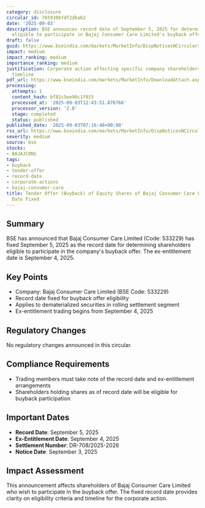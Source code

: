 ```yaml
---
category: disclosure
circular_id: 765938bfdf2dba62
date: '2025-09-03'
description: BSE announces record date of September 5, 2025 for determining shareholders
  eligible to participate in Bajaj Consumer Care Limited's buyback offer.
draft: false
guid: https://www.bseindia.com/markets/MarketInfo/DispNoticesNCirculars.aspx?Noticeid={A2525C14-7C6D-4424-B5B1-58ACBB60683D}&noticeno=20250903-4&dt=09/03/2025&icount=4&totcount=21&flag=0
impact: medium
impact_ranking: medium
importance_ranking: medium
justification: Corporate action affecting specific company shareholders with defined
  timeline
pdf_url: https://www.bseindia.com/markets/MarketInfo/DownloadAttach.aspx?id=20250903-4&attachedId=
processing:
  attempts: 1
  content_hash: bf81c5ee90c1f015
  processed_at: '2025-09-03T12:43:51.876766'
  processor_version: '2.0'
  stage: completed
  status: published
published_date: '2025-09-03T07:16:48+00:00'
rss_url: https://www.bseindia.com/markets/MarketInfo/DispNoticesNCirculars.aspx?Noticeid={A2525C14-7C6D-4424-B5B1-58ACBB60683D}&noticeno=20250903-4&dt=09/03/2025&icount=4&totcount=21&flag=0
severity: medium
source: bse
stocks:
- BAJAJCONS
tags:
- buyback
- tender-offer
- record-date
- corporate-actions
- bajaj-consumer-care
title: Tender Offer (Buyback) of Equity Shares of Bajaj Consumer Care Limited - Record
  Date Fixed
---
```


## Summary

BSE has announced that Bajaj Consumer Care Limited (Code: 533229) has fixed September 5, 2025 as the record date for determining shareholders eligible to participate in the company's buyback offer. The ex-entitlement date is September 4, 2025.

## Key Points

- Company: Bajaj Consumer Care Limited (BSE Code: 533229)
- Record date fixed for buyback offer eligibility
- Applies to dematerialized securities in rolling settlement segment
- Ex-entitlement trading begins from September 4, 2025

## Regulatory Changes

No regulatory changes announced in this circular.

## Compliance Requirements

- Trading members must take note of the record date and ex-entitlement arrangements
- Shareholders holding shares as of record date will be eligible for buyback participation

## Important Dates

- **Record Date**: September 5, 2025
- **Ex-Entitlement Date**: September 4, 2025
- **Settlement Number**: DR-708/2025-2026
- **Notice Date**: September 3, 2025

## Impact Assessment

This announcement affects shareholders of Bajaj Consumer Care Limited who wish to participate in the buyback offer. The fixed record date provides clarity on eligibility criteria and timeline for the corporate action.